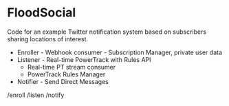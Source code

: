 # FloodSocial

Code for an example Twitter notification system based on subscribers sharing locations of interest.


+ Enroller - Webhook consumer - Subscription Manager, private user data
+ Listener - Real-time PowerTrack with Rules API
  + Real-time PT stream consumer   
  + PowerTrack Rules Manager
+ Notifier - Send Direct Messages
  

/enroll
/listen
/notify
